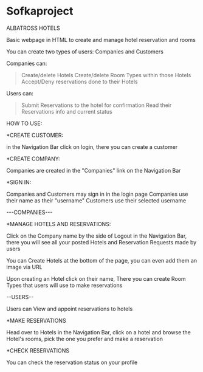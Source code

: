 # Sofkaproject
ALBATROSS HOTELS

Basic webpage in HTML to create and manage hotel reservation and rooms

You can create two types of users: Companies and Customers

Companies can:
>Create/delete Hotels
>Create/delete Room Types within those Hotels
>Accept/Deny reservations done to their Hotels

Users can:
>Submit Reservations to the hotel for confirmation
>Read their Reservations info and current status

HOW TO USE:

*CREATE CUSTOMER:

in the Navigation Bar click on login, there you can create a customer

*CREATE COMPANY:

Companies are created in the "Companies" link on the Navigation Bar

*SIGN IN:

Companies and Customers may sign in in the login page
Companies use their name as their "username"
Customers use their selected username

---COMPANIES---

*MANAGE HOTELS AND RESERVATIONS:

Click on the Company name by the side of Logout in the Navigation Bar, there you will see all your posted Hotels and Reservation Requests made by users

You can Create Hotels at the bottom of the page, you can even add them an image via URL

Upon creating an Hotel click on their name, There you can create Room Types that users will use to
make reservations

--USERS--

Users can View and appoint reservations to hotels

*MAKE RESERVATIONS

Head over to Hotels in the Navigation Bar, click on a hotel and browse the Hotel's rooms, pick the one you prefer and make a reservation

*CHECK RESERVATIONS

You can check the reservation status on your profile

